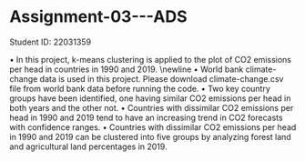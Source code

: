 # Assignment-03---ADS
Student ID: 22031359

• In this project,  k-means clustering is applied to the plot of CO2 emissions per head in countries in 1990 and 2019. \newline
• World bank climate-change data is used in this project. Please download climate-change.csv file from world bank data before running the code.
• Two key country groups have been identified, one having similar CO2 emissions per head in both years and the other not.
• Countries with dissimilar CO2 emissions per head in 1990 and 2019 tend to have an increasing trend in CO2 forecasts with confidence ranges.
• Countries with dissimilar CO2 emissions per head in 1990 and 2019 can be clustered into five groups by analyzing forest land and agricultural land percentages in 2019.
